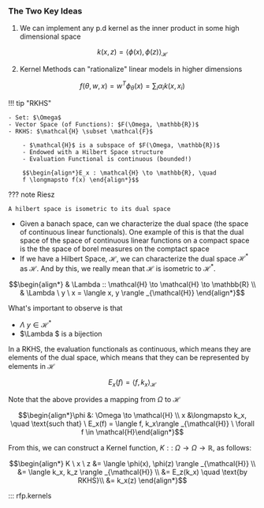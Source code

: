 ### **The Two Key Ideas**

1) We can implement any p.d kernel as the inner product in some high dimensional space 

$$k(x,z) = \langle \phi(x), \phi(z) \rangle _{\mathcal{H}}$$

2) Kernel Methods can "rationalize" linear models in higher dimensions

$$f(\theta, w, x) = w^T \phi_{\theta}(x) = \sum _i \alpha _i k(x, x_i)$$

!!! tip "RKHS"

    - Set: $\Omega$
    - Vector Space (of Functions): $F(\Omega, \mathbb{R})$
    - RKHS: $\mathcal{H} \subset \mathcal{F}$ 

        - $\mathcal{H}$ is a subspace of $F(\Omega, \mathbb{R})$
        - Endowed with a Hilbert Space structure
        - Evaluation Functional is continuous (bounded!)

        $$\begin{align*}E_x : \mathcal{H} \to \mathbb{R}, \quad 
        f \longmapsto f(x) \end{align*}$$

??? note Riesz 

    A hilbert space is isometric to its dual space

- Given a banach space, can we characterize the dual space (the space of continuous linear functionals). One example of this is that the dual space of the space of continuous linear functions on a compact space is the the space of borel measures on the comptact space 
- If we have a Hilbert Space, $\mathcal{H}$, we can characterize the dual space $\mathcal{H}^*$ as $\mathcal{H}$. And by this, we really mean that $\mathcal{H}$ is isometric to $\mathcal{H}^*$. 

$$\begin{align*} & \Lambda :: \mathcal{H} \to \mathcal{H} \to \mathbb{R} \\ 
& \Lambda \ y \ x = \langle x, y \rangle _{\mathcal{H}} \end{align*}$$

What's important to observe is that 
-  $\Lambda \ y \in \mathcal{H}^*$
- $\Lambda $ is a bijection

In a RKHS, the evaluation functionals as continuous, which means they are elements of the dual space, which means that they can be represented by elements in $\mathcal{H}$

$$E_x(f) = \langle f, k_x\rangle _{\mathcal{H}}$$

Note that the above provides a mapping from $\Omega$ to $\mathcal{H}$

$$\begin{align*}\phi &: \Omega \to \mathcal{H} \\
x &\longmapsto k_x, \quad \text{such that} \ E_x(f) = \langle f, k_x\rangle _{\mathcal{H}} \  \forall f \in \mathcal{H}\end{align*}$$

From this, we can construct a Kernel function, $K :: \ \Omega \to \Omega \to \mathbb{R}$, as follows:

$$\begin{align*}  
K \ x \ z &= \langle \phi(x), \phi(z) \rangle _{\mathcal{H}} \\
&=   \langle k_x, k_z \rangle _{\mathcal{H}} \\ 
&= E_z(k_x) \quad \text{by RKHS}\\ 
&= k_x(z) \end{align*}$$
 


::: rfp.kernels

